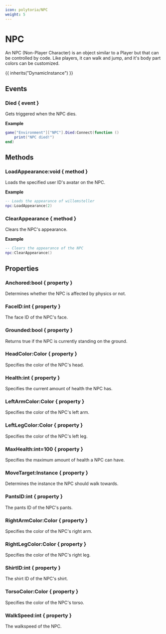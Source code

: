 ```yaml
---
icon: polytoria/NPC
weight: 5
---
```


# NPC

An NPC (Non-Player Character) is an object similar to a Player but that can be controlled by code. Like players, it can walk and jump, and it's body part colors can be customized.

{{ inherits("DynamicInstance") }}

## Events

### Died { event }

Gets triggered when the NPC dies.

**Example**

```lua
game["Environment"]["NPC"].Died:Connect(function ()
    print("NPC died!")
end)
```

## Methods

### LoadAppearance:void { method }

Loads the specified user ID's avatar on the NPC.

**Example**

```lua
-- Loads the appearance of willemsteller
npc:LoadAppearance(2)
```

### ClearAppearance { method }

Clears the NPC's appearance.

**Example**

```lua
-- Clears the appearance of the NPC
npc:ClearAppearance()
```

## Properties

### Anchored:bool { property }

Determines whether the NPC is affected by physics or not.

### FaceID:int { property }

The face ID of the NPC's face.

### Grounded:bool { property }

Returns true if the NPC is currently standing on the ground.

### HeadColor:Color { property }

Specifies the color of the NPC's head.

### Health:int { property }

Specifies the current amount of health the NPC has.

### LeftArmColor:Color { property }

Specifies the color of the NPC's left arm.

### LeftLegColor:Color { property }

Specifies the color of the NPC's left leg.

### MaxHealth:int=100 { property }

Specifies the maximum amount of health a NPC can have.

### MoveTarget:Instance { property }

Determines the instance the NPC should walk towards.

### PantsID:int { property }

The pants ID of the NPC's pants.

### RightArmColor:Color { property }

Specifies the color of the NPC's right arm.

### RightLegColor:Color { property }

Specifies the color of the NPC's right leg.

### ShirtID:int { property }

The shirt ID of the NPC's shirt.

### TorsoColor:Color { property }

Specifies the color of the NPC's torso.

### WalkSpeed:int { property }

The walkspeed of the NPC.
